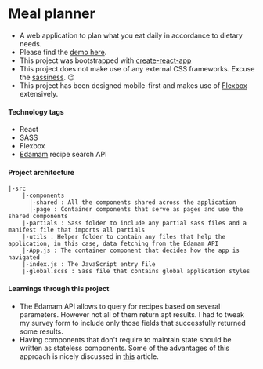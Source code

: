 # Meal planner
 - A web application to plan what you eat daily in accordance to dietary needs. 
 - Please find the [demo here](https://arimai.github.io/meal-planner).
 - This project was bootstrapped with [create-react-app](https://github.com/facebookincubator/create-react-app)
 - This project does not make use of any external CSS frameworks. Excuse the [sassiness](http://sass-lang.com/). :wink:
 - This project has been designed mobile-first and makes use of [Flexbox](https://css-tricks.com/snippets/css/a-guide-to-flexbox/) extensively.

#### Technology tags
- React
- SASS
- Flexbox
- [Edamam](https://www.edamam.com/) recipe search API
 
#### Project architecture
```
|-src
    |-components
      |-shared : All the components shared across the application
      |-page : Container components that serve as pages and use the shared components
    |-partials : Sass folder to include any partial sass files and a manifest file that imports all partials
    |-utils : Helper folder to contain any files that help the application, in this case, data fetching from the Edamam API
    |-App.js : The container component that decides how the app is navigated
    |-index.js : The JavaScript entry file 
    |-global.scss : Sass file that contains global application styles
```

#### Learnings through this project

- The Edamam API allows to query for recipes based on several parameters. However not all of them return apt results.
I had to tweak my survey form to include only those fields that successfully returned some results.
- Having components that don't require to maintain state should be written as stateless components. 
Some of the advantages of this approach is nicely discussed in [this](https://hackernoon.com/react-stateless-functional-components-nine-wins-you-might-have-overlooked-997b0d933dbc) article.
